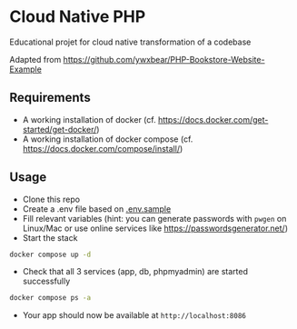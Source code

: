 # Cloud Native PHP

Educational projet for cloud native transformation of a codebase

Adapted from https://github.com/ywxbear/PHP-Bookstore-Website-Example


## Requirements

- A working installation of docker (cf. https://docs.docker.com/get-started/get-docker/)
- A working installation of docker compose (cf. https://docs.docker.com/compose/install/)

## Usage

- Clone this repo
- Create a .env file based on [.env.sample](./.env.sample)
- Fill relevant variables (hint: you can generate passwords with `pwgen` on Linux/Mac or use online services like https://passwordsgenerator.net/)
- Start the stack 
```bash
docker compose up -d
```
- Check that all 3 services (app, db, phpmyadmin) are started successfully
```bash
docker compose ps -a
```
- Your app should now be available at `http://localhost:8086`